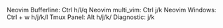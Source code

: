 Neovim Bufferline: 	Ctrl		 h/l/q 
Neovim multi_vim:   Ctrl         j/k
Neovim Windows:		Ctrl + w	 h/j/k/l
Tmux Panel:			Alt 		h/j/k/
Diagnostic:         <leader>     j/k

